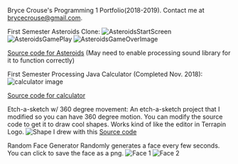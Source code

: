 Bryce Crouse's Programming 1 Portfolio(2018-2019).
Contact me at brycecrouse@gmail.com.

First Semester Asteroids Clone:
![AsteroidsStartScreen](images/asteroidsIntro.png)
![AsteroidsGamePlay](images/asteroidsgame1.png)
![AsteroidsGameOverImage](images/asteroidsgame2.png)

[Source code for Asteroids](https://github.com/maadscientist/Programming1Portfolio/tree/master/Asteroids/Asteroids)
(May need to enable processing sound library for it to function correctly)

First Semester Processing Java Calculator (Completed Nov. 2018):
![calculator image](images/calcDemo.png)

[Source code for calculator](https://github.com/maadscientist/Programming1Portfolio/tree/master/Calculator)


Etch-a-sketch w/ 360 degree movement:
An etch-a-sketch project that I modified so you can have 360 degree motion. You can modify the source code to get it to draw cool shapes. Works kind of like the editor in Terrapin Logo.
![Shape I drew with this](EtchASketch/Etchasketch.png)
[Source code](https://github.com/maadscientist/Programming1Portfolio/blob/master/EtchASketch/Etchasketch.pde)


Random Face Generator
Randomly generates a face every few seconds. You can click to save the face as a png.
![Face 1](images/line-000029.png)
![Face 2](images/line-000096.png)
